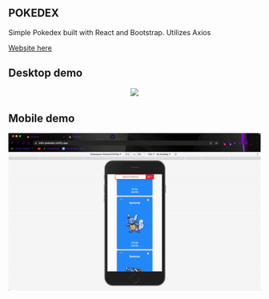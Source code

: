 ## POKEDEX

Simple Pokedex built with React and Bootstrap.
Utilizes Axios

<a href="https://wills-pokedex.netlify.app/">Website here</a>

## Desktop demo

<p align="center"><img src = "/demo/pokemon_demo.gif"/></p>

## Mobile demo

<p align="center"><img src = "/demo/pokemon_mobile_demo.gif"/></p>

